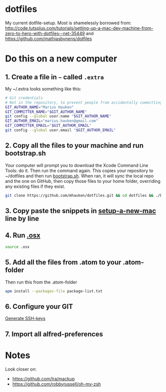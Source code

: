 dotfiles
========

My current dotfile-setup.
Most is shamelessly borrowed from: http://code.tutsplus.com/tutorials/setting-up-a-mac-dev-machine-from-zero-to-hero-with-dotfiles--net-35449 and https://github.com/mathiasbynens/dotfiles

# Do this on a new computer

## 1. Create a file in `~` called `.extra`
My ~/.extra looks something like this:
```bash
# Git credentials
# Not in the repository, to prevent people from accidentally committing under my name
GIT_AUTHOR_NAME="Marius Hauken"
GIT_COMMITTER_NAME="$GIT_AUTHOR_NAME"
git config --global user.name "$GIT_AUTHOR_NAME"
GIT_AUTHOR_EMAIL="marius.hauken@gmail.com"
GIT_COMMITTER_EMAIL="$GIT_AUTHOR_EMAIL"
git config --global user.email "$GIT_AUTHOR_EMAIL"
```

## 2. Copy all the files to your machine and run bootstrap.sh
Your computer will prompt you to download the Xcode Command Line Tools: do it. Then run the command again. This copies your repository to ~/dotfiles and then run [bootstrap.sh](bootstrap.sh). When ran, it will sync the local repo and the one on GitHub, then copy those files to your home folder, overriding any existing files if they exist.

```bash
git clone https://github.com/mhauken/dotfiles.git && cd dotfiles && ./bootstrap.sh
```

## 3. Copy paste the snippets in [setup-a-new-mac](setup-a-new-mac.sh) line by line

## 4. Run [.osx](.osx)
```bash
source .osx
```

## 5. Add all the files from .atom to your .atom-folder
Then run this from the .atom-folder
```bash
apm install --packages-file package-list.txt
```

## 6. Configure your GIT
[Generate SSH-keys](https://help.github.com/articles/generating-ssh-keys/)

## 7. Import all alfred-preferences

# Notes
Look closer on:
* https://github.com/lra/mackup
* https://github.com/robbyrussell/oh-my-zsh
